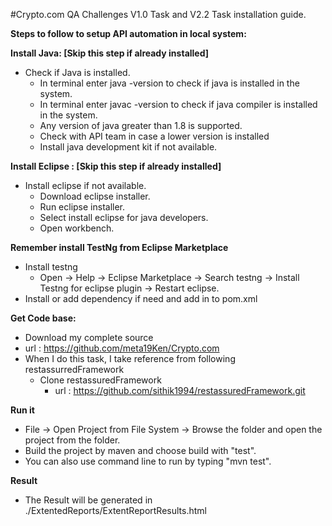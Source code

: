 #Crypto.com QA Challenges V1.0 Task and V2.2 Task installation guide.

**Steps to follow to setup API automation in local system:**

**Install Java: [Skip this step if already installed]**
- Check if Java is installed.
  - In terminal enter java -version to check if java is installed in the system.
  - In terminal enter javac -version to check if java compiler is installed in the system.
  - Any version of java greater than 1.8 is supported.
  - Check with API team in case a lower version is installed 
  - Install java development kit if not available.

**Install Eclipse : [Skip this step if already installed]** 
- Install eclipse if not available.
  - Download eclipse installer.
  - Run eclipse installer.
  - Select install eclipse for java developers.
  - Open workbench.

**Remember install TestNg from Eclipse Marketplace**
- Install testng
  - Open -> Help -> Eclipse Marketplace -> Search testng -> Install Testng for eclipse plugin -> Restart eclipse.
- Install or add dependency if need and add in to pom.xml

**Get Code base:**
  - Download my complete source
  - url : https://github.com/meta19Ken/Crypto.com
  - When I do this task, I take reference from following restassurredFramework
    - Clone restassuredFramework
      - url : https://github.com/sithik1994/restassuredFramework.git

**Run it**
- File -> Open Project from File System -> Browse the folder and open the project from the folder.
- Build the project by maven and choose build with "test".
- You can also use command line to run by typing "mvn test".

**Result**
- The Result will be generated in ./ExtentedReports/ExtentReportResults.html
